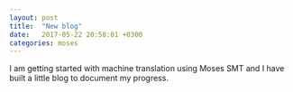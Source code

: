 ```yaml
---
layout: post
title:  "New blog"
date:   2017-05-22 20:58:01 +0300
categories: moses
---
```

I am getting started with machine translation using Moses SMT and I have built a little blog to document my progress.